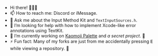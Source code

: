 <!--
Check out my libraries:

* https://github.com/freyaalminde/calendar-ui
* https://github.com/freyaalminde/filter-ui
* https://github.com/freyaalminde/ide-icons
* https://github.com/freyaalminde/ide-navigation
* https://github.com/freyaalminde/ide-text-completion
* https://github.com/freyaalminde/perl-core
* https://github.com/freyaalminde/prettier-formatting
* https://github.com/freyaalminde/screenshotting
* https://github.com/freyaalminde/sql-formatting
* **https://github.com/freyaalminde/watch-date-picker**
* https://github.com/database-utility/cassandra-kit
* https://github.com/database-utility/tds-kit

And my apps:

<img src="https://github.com/freyaalminde/countdowns/raw/main/Shared/Assets.xcassets/AppIcon.appiconset/icon_40pt@2x.png?raw=true" alt="" width="40" valign="bottom" style="border-radius: 50%;"> <img src="https://github.com/freyaalminde/hydration/raw/main/Shared/Assets.xcassets/icon_40pt.imageset/icon_40pt@2x.png?raw=true" alt="" width="40" valign="bottom" style="border-radius: 50%;"> <img src="https://github.com/freyaalminde/volume-remote/raw/main/Shared/Assets.xcassets/AppIcon.appiconset/icon_40pt@2x.png?raw=true" alt="" width="40" valign="bottom" style="border-radius: 6px;">

* https://github.com/database-utility/database-utility
* https://github.com/freyaalminde/countdowns
* https://github.com/freyaalminde/hydration
* https://github.com/freyaalminde/volume-remote

(Coming to App Store ✨ soon ✨)
-->

- Hi there! 🙋🏻‍♀️
- 📫 How to reach me: Discord or iMessage.
- 💬 Ask me about the Input Method Kit and `TextInputSources.h`.
- 🤔 I’m looking for help with how to implement Xcode-like error annotations using TextKit.
- 🔭 I’m currently working on [Kaomoji Palette](https://github.com/freyaalminde/kaomoji-palette) and _a secret project_<!-- and [Database Utility](https://github.com/database-utility/database-utility)-->. 👻
- ⚡ Fun fact: Many of my forks are just from me accidentally pressing <kbd>E</kbd> while viewing a repository. 🫠

<!--
- 🌱 I’m currently learning [something].
- 👯 I’m looking to collaborate on a better tomorrow for all open-source Apple-platform IDE apps.
-->

<!--
hey, you lurker you! (￢‿￢)
-->
